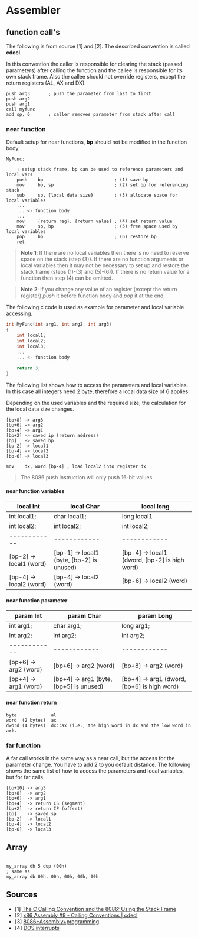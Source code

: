 # Assembler

## function call's

The following is from source [1] and [2]. The described convention is called **cdecl**.

In this convention the caller is responsible for clearing the stack (passed parameters) after calling the function and the callee is responsible for its own stack frame. Also the callee should not override registers, except the return registers (AL, AX and DX).

````assembly
push arg3       ; push the parameter from last to first
push arg2
push arg1
call myfunc
add sp, 6       ; caller removes parameter from stack after call
````

### near function

Default setup for near functions, **bp** should not be modified in the function body.

````assembly
MyFunc:

    ; setup stack frame, bp can be used to reference parameters and local vars
    push    bp                           ; (1) save bp
    mov     bp, sp                       ; (2) set bp for referencing stack
    sub     sp, {local data size}        ; (3) allocate space for local variables
    ...
    ... <- function body
    ...
    mov     {return reg}, {return value} ; (4) set return value
    mov     sp, bp                       ; (5) free space used by local variables
    pop     bp                           ; (6) restore bp
    ret
````

> **Note 1**: If there are no local variables then there is no need to reserve space on the stack (step (3)). If there are no function arguments or local variables then it may not be necessary to set up and restore the stack frame (steps (1)-(3) and (5)-(6)). If there is no return value for a function then step (4) can be omitted.

> **Note 2**: If you change any value of an register (except the return register) *push* it before function body and *pop* it at the end.

The following c code is used as example for parameter and local variable accessing.

````c
int MyFunc(int arg1, int arg2, int arg3)
{
    int local1;
    int local2;
    int local3;
    ...
    ... <- function body
    ...
    return 3;
}
````

The following list shows how to access the parameters and local variables. In this case all integers need 2 byte, therefore a local data size of 6 applies.

Depending on the used variables and the required size, the calculation for the local data size changes.

````assembly
[bp+8] -> arg3
[bp+6] -> arg2
[bp+4] -> arg1
[bp+2] -> saved ip (return address)
[bp]   -> saved bp
[bp-2] -> local1
[bp-4] -> local2
[bp-6] -> local3

mov    dx, word [bp-4] ; load local2 into register dx
````

>The 8086 push instruction will only push 16-bit values

#### near function variables

| local Int               | local Char                                | local long                                    |
| ----------------------- | ----------------------------------------- | --------------------------------------------- |
| int local1;             | char local1;                              | long local1                                   |
| int local2;             | int  local2;                              | int  local2;                                  |
| ------------            | ------------                              | ------------                                  |
| [bp-2] -> local1 (word) | [bp-1] -> local1 (byte, [bp-2] is unused) | [bp-4] -> local1 (dword, [bp-2] is high word) |
| [bp-4] -> local2 (word) | [bp-4] -> local2 (word)                   | [bp-6] -> local2 (word)                       |

#### near function parameter

| param Int             | param Char                              | param Long                                   |
| --------------------- | --------------------------------------- | -------------------------------------------- |
| int arg1;             | char arg1;                              | long arg1;                                   |
| int arg2;             | int arg2;                               | int arg2;                                    |
| ------------          | ------------                            | ------------                                 |
| [bp+6] -> arg2 (word) | [bp+6] -> arg2 (word)                   | [bp+8]  -> arg2 (word)                       |
| [bp+4] -> arg1 (word) | [bp+4] -> arg1 (byte, [bp+5] is unused) | [bp+4]  -> arg1 (dword, [bp+6] is high word) |

#### near function return

````assembly
byte             al
word  (2 bytes)  ax
dword (4 bytes)  dx::ax (i.e., the high word in dx and the low word in ax).
````

### far function

A far call works in the same way as a near call, but the access for the parameter change. You have to add 2 to you default distance. The following shows the same list of how to access the parameters and local variables, but for far calls.

````assembly
[bp+10] -> arg3
[bp+8]  -> arg2
[bp+6]  -> arg1
[bp+4]  -> return CS (segment)
[bp+2]  -> return IP (offset)
[bp]    -> saved sp
[bp-2]  -> local1
[bp-4]  -> local2
[bp-6]  -> local3

````

## Array

````assembly

my_array db 5 dup (00h)
; same as
my_array db 00h, 00h, 00h, 00h, 00h

````


## Sources

- [1] [The C Calling Convention and the 8086: Using the Stack Frame](http://ece425web.groups.et.byu.net/stable/labs/StackFrame.html)
- [2] [x86 Assembly #9 - Calling Conventions | cdecl](https://www.youtube.com/watch?v=frqPX7EHscM)
- [3] [8086+Assembly+programming](https://www.academia.edu/17747354/8086_Assembly_programming)
- [4] [DOS interrupts](http://spike.scu.edu.au/~barry/interrupts.html#ah35)